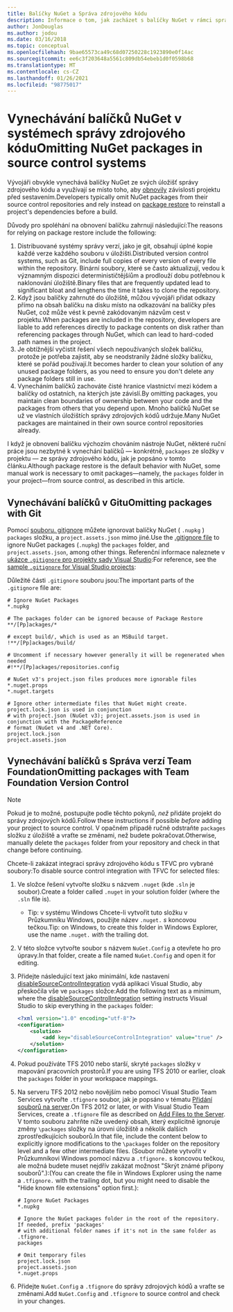 ```yaml
---
title: Balíčky NuGet a Správa zdrojového kódu
description: Informace o tom, jak zacházet s balíčky NuGet v rámci správy verzí a systémy správy zdrojového kódu a jak vynechat balíčky pomocí Gitu a TFVC.
author: JonDouglas
ms.author: jodou
ms.date: 03/16/2018
ms.topic: conceptual
ms.openlocfilehash: 9bae65573ca49c68d07250228c1923890e0f14ac
ms.sourcegitcommit: ee6c3f203648a5561c809db54ebeb1d0f0598b68
ms.translationtype: MT
ms.contentlocale: cs-CZ
ms.lasthandoff: 01/26/2021
ms.locfileid: "98775017"
---
```

# <a name="omitting-nuget-packages-in-source-control-systems"></a><span data-ttu-id="012ea-103">Vynechávání balíčků NuGet v systémech správy zdrojového kódu</span><span class="sxs-lookup"><span data-stu-id="012ea-103">Omitting NuGet packages in source control systems</span></span>

<span data-ttu-id="012ea-104">Vývojáři obvykle vynechává balíčky NuGet ze svých úložišť správy zdrojového kódu a využívají se místo toho, aby [obnovily](package-restore.md) závislosti projektu před sestavením.</span><span class="sxs-lookup"><span data-stu-id="012ea-104">Developers typically omit NuGet packages from their source control repositories and rely instead on [package restore](package-restore.md) to reinstall a project's dependencies before a build.</span></span>

<span data-ttu-id="012ea-105">Důvody pro spoléhání na obnovení balíčku zahrnují následující:</span><span class="sxs-lookup"><span data-stu-id="012ea-105">The reasons for relying on package restore include the following:</span></span>

1. <span data-ttu-id="012ea-106">Distribuované systémy správy verzí, jako je git, obsahují úplné kopie každé verze každého souboru v úložišti.</span><span class="sxs-lookup"><span data-stu-id="012ea-106">Distributed version control systems, such as Git, include full copies of every version of every file within the repository.</span></span> <span data-ttu-id="012ea-107">Binární soubory, které se často aktualizují, vedou k významným dispozici determinističtějšíům a prodlouží dobu potřebnou k naklonování úložiště.</span><span class="sxs-lookup"><span data-stu-id="012ea-107">Binary files that are frequently updated lead to significant bloat and lengthens the time it takes to clone the repository.</span></span>
1. <span data-ttu-id="012ea-108">Když jsou balíčky zahrnuté do úložiště, můžou vývojáři přidat odkazy přímo na obsah balíčku na disku místo na odkazování na balíčky přes NuGet, což může vést k pevně zakódovaným názvům cest v projektu.</span><span class="sxs-lookup"><span data-stu-id="012ea-108">When packages are included in the repository, developers are liable to add references directly to package contents on disk rather than referencing packages through NuGet, which can lead to hard-coded path names in the project.</span></span>
1. <span data-ttu-id="012ea-109">Je obtížnější vyčistit řešení všech nepoužívaných složek balíčku, protože je potřeba zajistit, aby se neodstranily žádné složky balíčku, které se pořád používají.</span><span class="sxs-lookup"><span data-stu-id="012ea-109">It becomes harder to clean your solution of any unused package folders, as you need to ensure you don't delete any package folders still in use.</span></span>
1. <span data-ttu-id="012ea-110">Vynecháním balíčků zachováte čisté hranice vlastnictví mezi kódem a balíčky od ostatních, na kterých jste závislí.</span><span class="sxs-lookup"><span data-stu-id="012ea-110">By omitting packages, you maintain clean boundaries of ownership between your code and the packages from others that you depend upon.</span></span> <span data-ttu-id="012ea-111">Mnoho balíčků NuGet se už ve vlastních úložištích správy zdrojových kódů udržuje.</span><span class="sxs-lookup"><span data-stu-id="012ea-111">Many NuGet packages are maintained in their own source control repositories already.</span></span>

<span data-ttu-id="012ea-112">I když je obnovení balíčku výchozím chováním nástroje NuGet, některé ruční práce jsou nezbytné k vynechání balíčků &mdash; konkrétně, `packages` ze složky v projektu &mdash; ze správy zdrojového kódu, jak je popsáno v tomto článku.</span><span class="sxs-lookup"><span data-stu-id="012ea-112">Although package restore is the default behavior with NuGet, some manual work is necessary to omit packages&mdash;namely, the `packages` folder in your project&mdash;from source control, as described in this article.</span></span>

## <a name="omitting-packages-with-git"></a><span data-ttu-id="012ea-113">Vynechávání balíčků v Gitu</span><span class="sxs-lookup"><span data-stu-id="012ea-113">Omitting packages with Git</span></span>

<span data-ttu-id="012ea-114">Pomocí [souboru. gitignore](https://git-scm.com/docs/gitignore) můžete ignorovat balíčky NuGet ( `.nupkg` ) `packages` složku, a `project.assets.json` mimo jiné.</span><span class="sxs-lookup"><span data-stu-id="012ea-114">Use the [.gitignore file](https://git-scm.com/docs/gitignore) to ignore NuGet packages (`.nupkg`) the `packages` folder, and `project.assets.json`, among other things.</span></span> <span data-ttu-id="012ea-115">Referenční informace naleznete v [ukázce `.gitignore` pro projekty sady Visual Studio](https://github.com/github/gitignore/blob/master/VisualStudio.gitignore):</span><span class="sxs-lookup"><span data-stu-id="012ea-115">For reference, see the [sample `.gitignore` for Visual Studio projects](https://github.com/github/gitignore/blob/master/VisualStudio.gitignore):</span></span>

<span data-ttu-id="012ea-116">Důležité části `.gitignore` souboru jsou:</span><span class="sxs-lookup"><span data-stu-id="012ea-116">The important parts of the `.gitignore` file are:</span></span>

```gitignore
# Ignore NuGet Packages
*.nupkg

# The packages folder can be ignored because of Package Restore
**/[Pp]ackages/*

# except build/, which is used as an MSBuild target.
!**/[Pp]ackages/build/

# Uncomment if necessary however generally it will be regenerated when needed
#!**/[Pp]ackages/repositories.config

# NuGet v3's project.json files produces more ignorable files
*.nuget.props
*.nuget.targets

# Ignore other intermediate files that NuGet might create. project.lock.json is used in conjunction
# with project.json (NuGet v3); project.assets.json is used in conjunction with the PackageReference
# format (NuGet v4 and .NET Core).
project.lock.json
project.assets.json
```

## <a name="omitting-packages-with-team-foundation-version-control"></a><span data-ttu-id="012ea-117">Vynechávání balíčků s Správa verzí Team Foundation</span><span class="sxs-lookup"><span data-stu-id="012ea-117">Omitting packages with Team Foundation Version Control</span></span>

> [!Note]
> <span data-ttu-id="012ea-118">Pokud je to možné, postupujte podle těchto pokynů, *než* přidáte projekt do správy zdrojových kódů.</span><span class="sxs-lookup"><span data-stu-id="012ea-118">Follow these instructions if possible *before* adding your project to source control.</span></span> <span data-ttu-id="012ea-119">V opačném případě ručně odstraňte `packages` složku z úložiště a vraťte se změnami, než budete pokračovat.</span><span class="sxs-lookup"><span data-stu-id="012ea-119">Otherwise, manually delete the `packages` folder from your repository and check in that change before continuing.</span></span>

<span data-ttu-id="012ea-120">Chcete-li zakázat integraci správy zdrojového kódu s TFVC pro vybrané soubory:</span><span class="sxs-lookup"><span data-stu-id="012ea-120">To disable source control integration with TFVC for selected files:</span></span>

1. <span data-ttu-id="012ea-121">Ve složce řešení vytvořte složku s názvem `.nuget` (kde `.sln` je soubor).</span><span class="sxs-lookup"><span data-stu-id="012ea-121">Create a folder called `.nuget` in your solution folder (where the `.sln` file is).</span></span>
    - <span data-ttu-id="012ea-122">Tip: v systému Windows Chcete-li vytvořit tuto složku v Průzkumníku Windows, použijte název `.nuget.` *s* koncovou tečkou.</span><span class="sxs-lookup"><span data-stu-id="012ea-122">Tip: on Windows, to create this folder in Windows Explorer, use the name `.nuget.` *with* the trailing dot.</span></span>

1. <span data-ttu-id="012ea-123">V této složce vytvořte soubor s názvem `NuGet.Config` a otevřete ho pro úpravy.</span><span class="sxs-lookup"><span data-stu-id="012ea-123">In that folder, create a file named `NuGet.Config` and open it for editing.</span></span>

1. <span data-ttu-id="012ea-124">Přidejte následující text jako minimální, kde nastavení [disableSourceControlIntegration](../reference/nuget-config-file.md#solution-section) vydá aplikaci Visual Studio, aby přeskočila vše ve `packages` složce:</span><span class="sxs-lookup"><span data-stu-id="012ea-124">Add the following text as a minimum, where the [disableSourceControlIntegration](../reference/nuget-config-file.md#solution-section) setting instructs Visual Studio to skip everything in the `packages` folder:</span></span>

   ```xml
   <?xml version="1.0" encoding="utf-8"?>
   <configuration>
       <solution>
           <add key="disableSourceControlIntegration" value="true" />
       </solution>
   </configuration>
   ```

1. <span data-ttu-id="012ea-125">Pokud používáte TFS 2010 nebo starší, skryté `packages` složky v mapování pracovních prostorů.</span><span class="sxs-lookup"><span data-stu-id="012ea-125">If you are using TFS 2010 or earlier, cloak the `packages` folder in your workspace mappings.</span></span>

1. <span data-ttu-id="012ea-126">Na serveru TFS 2012 nebo novějším nebo pomocí Visual Studio Team Services vytvořte `.tfignore` soubor, jak je popsáno v tématu [Přidání souborů na server](/vsts/tfvc/add-files-server?view=vsts#tfignore).</span><span class="sxs-lookup"><span data-stu-id="012ea-126">On TFS 2012 or later, or with Visual Studio Team Services, create a `.tfignore` file as described on [Add Files to the Server](/vsts/tfvc/add-files-server?view=vsts#tfignore).</span></span> <span data-ttu-id="012ea-127">V tomto souboru zahrňte níže uvedený obsah, který explicitně ignoruje změny `\packages` složky na úrovni úložiště a několik dalších zprostředkujících souborů.</span><span class="sxs-lookup"><span data-stu-id="012ea-127">In that file, include the content below to explicitly ignore modifications to the `\packages` folder on the repository level and a few other intermediate files.</span></span> <span data-ttu-id="012ea-128">(Soubor můžete vytvořit v Průzkumníkovi Windows pomocí názvu a `.tfignore.` s koncovou tečkou, ale možná budete muset nejdřív zakázat možnost "Skrýt známé přípony souborů".):</span><span class="sxs-lookup"><span data-stu-id="012ea-128">(You can create the file in Windows Explorer using the name a `.tfignore.` with the trailing dot, but you might need to disable the "Hide known file extensions" option first.):</span></span>

   ```cli
   # Ignore NuGet Packages
   *.nupkg

   # Ignore the NuGet packages folder in the root of the repository. If needed, prefix 'packages'
   # with additional folder names if it's not in the same folder as .tfignore.   
   packages

   # Omit temporary files
   project.lock.json
   project.assets.json
   *.nuget.props
   ```

1. <span data-ttu-id="012ea-129">Přidejte `NuGet.Config` a `.tfignore` do správy zdrojových kódů a vraťte se změnami.</span><span class="sxs-lookup"><span data-stu-id="012ea-129">Add `NuGet.Config` and `.tfignore` to source control and check in your changes.</span></span>
